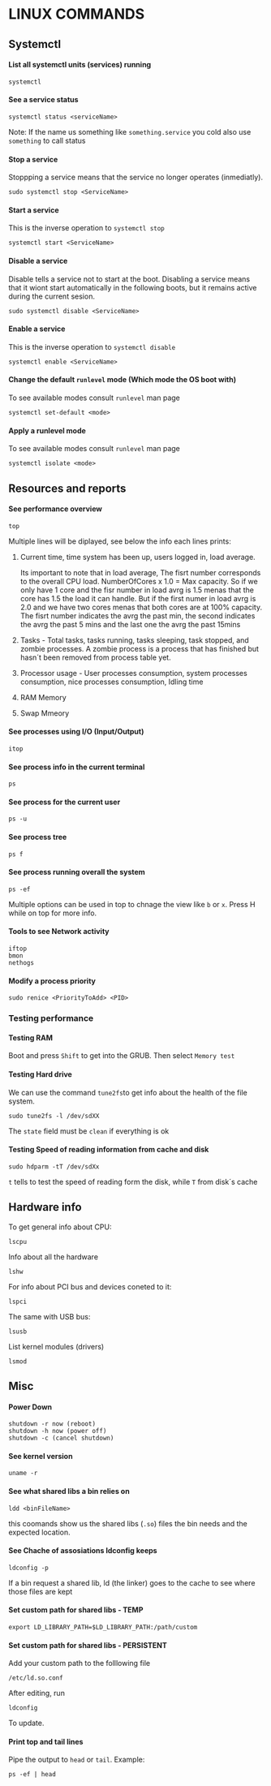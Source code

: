 # LINUX COMMANDS

## Systemctl

#### List all systemctl units (services) running
```
systemctl
```

#### See a service status
```
systemctl status <serviceName>
```
Note: If the name us something like `something.service` you cold also use  `something` to call status


#### Stop a service 
Stoppping a service means that the service no longer operates (inmediatly). 
```
sudo systemctl stop <ServiceName>
```

#### Start a service
This is the inverse operation to `systemctl stop`
```
systemctl start <ServiceName>
```

#### Disable a service
Disable tells a service not to start at the boot.
Disabling a service means that it wiont start automatically in the following boots, but it remains active during the current sesion.
```
sudo systemctl disable <ServiceName>
```

#### Enable a service 
This is the inverse operation to `systemctl disable`
```
systemctl enable <ServiceName>
```

#### Change the default `runlevel` mode (Which mode the OS boot with)
To see available modes consult `runlevel` man page
```
systemctl set-default <mode>
```

#### Apply a runlevel mode
To see available modes consult `runlevel` man page
```
systemctl isolate <mode>
```


## Resources and reports 
#### See performance overview
```
top
```
Multiple lines will be diplayed, see below the info each lines prints:
1. Current time, time system has been up, users logged in, load average.

    Its important to note that in load average, The fisrt number corresponds to the overall CPU load. NumberOfCores x 1.0 = Max capacity.
So if we only have 1 core and the fisr number in load avrg is 1.5 menas that the core has 1.5 the load it can handle. But if the first numer in load avrg is 2.0 and we have two cores menas that both cores are at 100% capacity. The fisrt number indicates the avrg the past min, the second indicates the avrg the past 5 mins and the last one the avrg the past 15mins

2. Tasks - Total tasks, tasks running, tasks sleeping, task stopped, and zombie processes.
    A zombie process is a process that has finished but hasn´t been removed from process table yet.

3. Processor usage - User processes consumption, system processes consumption, nice processes consumption, Idling time

4. RAM Memory 

5. Swap Mmeory

#### See processes using I/O (Input/Output)
```
itop
```

#### See process info in the current terminal
```
ps
```

#### See process for the current user
```
ps -u
```

#### See process tree
```
ps f
```

#### See process running overall the system
```
ps -ef
```
Multiple options can be used in top to chnage the view like `b` or `x`. Press H while on top for more info.

#### Tools to see Network activity
```
iftop
bmon
nethogs
```

#### Modify a process priority
```
sudo renice <PriorityToAdd> <PID>
```


### Testing performance
#### Testing RAM
Boot and press `Shift` to get into the GRUB. Then select `Memory test`

#### Testing Hard drive
We can use the command `tune2fs`to get info about the health of the file system.
```
sudo tune2fs -l /dev/sdXX
```
The `state` field must be `clean` if everything is ok

#### Testing Speed of reading information from cache and disk
```
sudo hdparm -tT /dev/sdXx
```
`t` tells to test the speed of reading form the disk, while `T` from disk´s cache


## Hardware info 
To get general info about CPU:
```
lscpu
```
Info about all the hardware
```
lshw
```
For info about PCI bus and devices coneted to it:
```
lspci
```
The same with USB bus:
```
lsusb
```
List kernel modules (drivers)
```
lsmod
```

## Misc 
#### Power Down
```
shutdown -r now (reboot)
shutdown -h now (power off)
shutdown -c (cancel shutdown)
```


#### See kernel version
```
uname -r
```

#### See what shared libs a bin relies on
```
ldd <binFileName>
```
this coomands show us the shared libs (`.so`) files the bin needs and the expected location.


#### See Chache of assosiations ldconfig keeps
```
ldconfig -p
```
If a bin request a shared lib, ld (the linker) goes to the cache to see where those files are kept


#### Set custom path for shared libs - TEMP
```
export LD_LIBRARY_PATH=$LD_LIBRARY_PATH:/path/custom
```

#### Set custom path for shared libs - PERSISTENT
Add your custom path to the folllowing file
```
/etc/ld.so.conf
```
After editing, run
```
ldconfig
```
To update.


#### Print top and tail lines
Pipe the output to `head` or `tail`.
Example:
```
ps -ef | head
```